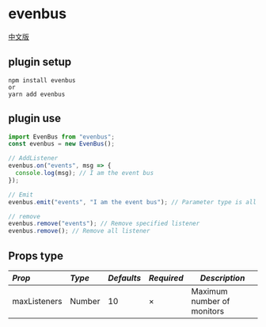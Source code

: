 # evenbus

[中文版](#https://github.com/xxj95719/evenBus/blob/master/README.zh-CN.md)

## plugin setup

```
npm install evenbus
or
yarn add evenbus
```

## plugin use

```js
import EvenBus from "evenbus";
const evenbus = new EvenBus();

// AddListener
evenbus.on("events", msg => {
  console.log(msg); // I am the event bus
});

// Emit
evenbus.emit("events", "I am the event bus"); // Parameter type is all types.

// remove
evenbus.remove("events"); // Remove specified listener
evenbus.remove(); // Remove all listener
```

## Props type

| _Prop_       | _Type_ | _Defaults_ | _Required_ | _Description_              |
| :----------- | :----- | :--------- | :--------- | -------------------------- |
| maxListeners | Number | 10         | ×          | Maximum number of monitors |
